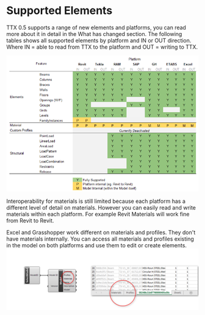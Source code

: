 # Supported Elements
TTX 0.5 supports a range of new elements and platforms, you can read more about it in detail in the What has changed section. The following tables shows all supported elements by platform and IN or OUT direction. Where IN = able to read from TTX to the platform and OUT = writing to TTX.

![](images/FeatureMatrix.png)

Interoperability for materials is still limited because each platform has a different level of detail on materials.  However you can easily read and write materials within each platform. For example Revit Materials will work fine from Revit to Revit.

Excel and Grasshopper work different on materials and profiles. They don't have materials internally. You can access all materials and profiles existing in the model on both platforms and use them to edit or create elements.
![](images/GHXLS-MaterialsProfiles.png)
